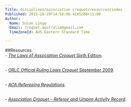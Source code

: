 ```yaml
---
Title: disciplines/association croquet/resources/index
Published: 2015-10-29T14:58:06.4105288+11:00
Author:
  Name: Susan Linge
  Email: croquet.australia@gmail.com
  TimeZoneId: AUS Eastern Standard Time

---
```

##Resources
<br/>- [*The Laws of Association Croquet* Sixth Edition](resources/the-laws-of-association-croquet-.pdf).

<br/>- [ORLC *Official Ruling Laws Croquet* September 2009](resources/orlc-september-2009.pdf).

<br/>- [*ACA Refereeing Regulations*](resources/aca-refereeing-regulations-october-2015.pdf).

<br/>- [*Association Croquet – Referee and Umpire Activity Record*](resources/referee-umpire-activity-record-version-4.pdf).